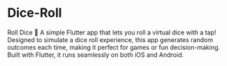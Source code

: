 # Dice-Roll
Roll Dice 🎲 A simple Flutter app that lets you roll a virtual dice with a tap! Designed to simulate a dice roll experience, this app generates random outcomes each time, making it perfect for games or fun decision-making. Built with Flutter, it runs seamlessly on both iOS and Android.
